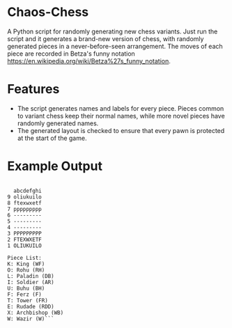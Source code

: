 # Chaos-Chess
A Python script for randomly generating new chess variants. Just run the script and it generates a brand-new version of chess, with randomly generated pieces in a never-before-seen arrangement. The moves of each piece are recorded in Betza's funny notation <https://en.wikipedia.org/wiki/Betza%27s_funny_notation>.

# Features
* The script generates names and labels for every piece. Pieces common to variant chess keep their normal names, while more novel pieces have randomly generated names.
* The generated layout is checked to ensure that every pawn is protected at the start of the game.

# Example Output
```Rudade Chess:

  abcdefghi
9 oliukuilo
8 ftexwxetf
7 ppppppppp
6 ---------
5 ---------
4 ---------
3 PPPPPPPPP
2 FTEXWXETF
1 OLIUKUILO

Piece List:
K: King (WF)
O: Rohu (RH)
L: Paladin (DB)
I: Soldier (AR)
U: Buhu (BH)
F: Ferz (F)
T: Tower (FR)
E: Rudade (RDD)
X: Archbishop (WB)
W: Wazir (W)```
